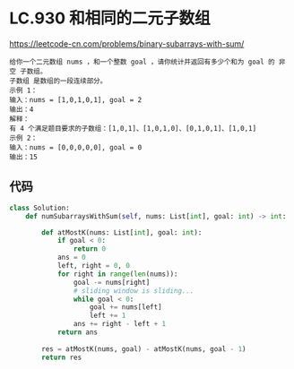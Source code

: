 
LC.930 和相同的二元子数组
====
https://leetcode-cn.com/problems/binary-subarrays-with-sum/

    给你一个二元数组 nums ，和一个整数 goal ，请你统计并返回有多少个和为 goal 的 非空 子数组。
    子数组 是数组的一段连续部分。
    示例 1：
    输入：nums = [1,0,1,0,1], goal = 2
    输出：4
    解释：
    有 4 个满足题目要求的子数组：[1,0,1]、[1,0,1,0]、[0,1,0,1]、[1,0,1]
    示例 2：
    输入：nums = [0,0,0,0,0], goal = 0
    输出：15
  
## 代码
```python
class Solution:
    def numSubarraysWithSum(self, nums: List[int], goal: int) -> int:

        def atMostK(nums: List[int], goal: int):
            if goal < 0:
                return 0
            ans = 0
            left, right = 0, 0
            for right in range(len(nums)):
                goal -= nums[right]
                # sliding window is sliding...
                while goal < 0:
                    goal += nums[left]
                    left += 1
                ans += right - left + 1
            return ans
        
        res = atMostK(nums, goal) - atMostK(nums, goal - 1)
        return res
```
